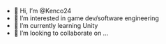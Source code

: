 - 👋 Hi, I’m @Kenco24
- 👀 I’m interested in game dev/software engineering 
- 🌱 I’m currently learning Unity
- 💞️ I’m looking to collaborate on ...


<!---
Kenco24/Kenco24 is a ✨ special ✨ repository because its `README.md` (this file) appears on your GitHub profile.
You can click the Preview link to take a look at your changes.
--->
